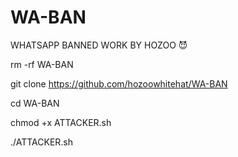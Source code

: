 # WA-BAN
WHATSAPP BANNED WORK BY HOZOO 😈

rm -rf WA-BAN

git clone https://github.com/hozoowhitehat/WA-BAN

cd WA-BAN

chmod +x ATTACKER.sh

./ATTACKER.sh
